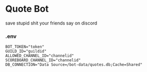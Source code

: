 # Quote Bot
save stupid shit your friends say on discord

### .env
```
BOT_TOKEN="token"
GUILD_ID="guildid"
ALLOWED_CHANNEL_ID="channelid"
SCOREBOARD_CHANNEL_ID="channelid"
DB_CONNECTION="Data Source=/bot-data/quotes.db;Cache=Shared"
```
